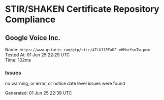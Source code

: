 # STIR/SHAKEN Certificate Repository Compliance

## Google Voice Inc.

Name: `https://www.gstatic.com/gtp/stir/4TiUJ1PFaDE-vHMbcYsnTw.pem`\
Tested At: 01 Jun 25 22:29 UTC\
Time: 102ms

### Issues

no warning, or error, or notice date level issues were found

Generated: 01 Jun 25 22:39 UTC